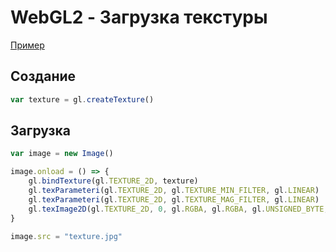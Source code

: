 # WebGL2 - Загрузка текстуры

[Пример](https://mrgobus.github.io/webgl2_experiments/texture_loading/texture_loading.html)

## Создание

```javascript
var texture = gl.createTexture()
```

## Загрузка

```javascript
var image = new Image()

image.onload = () => {
    gl.bindTexture(gl.TEXTURE_2D, texture)
    gl.texParameteri(gl.TEXTURE_2D, gl.TEXTURE_MIN_FILTER, gl.LINEAR)
    gl.texParameteri(gl.TEXTURE_2D, gl.TEXTURE_MAG_FILTER, gl.LINEAR)
    gl.texImage2D(gl.TEXTURE_2D, 0, gl.RGBA, gl.RGBA, gl.UNSIGNED_BYTE, image)
}

image.src = "texture.jpg"
```
